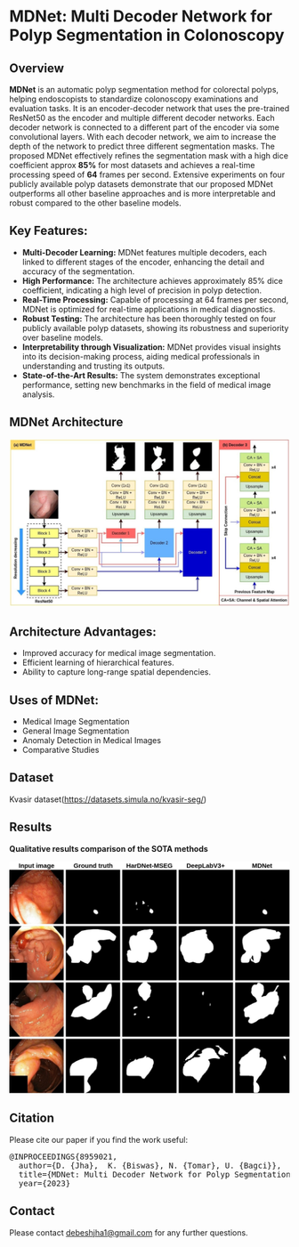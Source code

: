 # MDNet: Multi Decoder Network for Polyp Segmentation in Colonoscopy

## Overview
**MDNet** is an automatic polyp segmentation method for colorectal polyps, helping endoscopists to standardize colonoscopy examinations and evaluation tasks. It is an encoder-decoder network that uses the pre-trained ResNet50 as the encoder and multiple different decoder networks. Each decoder network is connected to a different part of the encoder via some convolutional layers. With each decoder network, we aim to increase the depth of the network to predict three different segmentation masks. The proposed MDNet effectively refines the segmentation mask with a high dice coefficient approx **85\%** for most datasets and achieves a real-time processing speed of $\textbf{64}$ frames per second. Extensive experiments on four publicly available polyp datasets demonstrate that our proposed MDNet outperforms all other baseline approaches and is more interpretable and robust compared to the other baseline models. 

## Key Features:

- **Multi-Decoder Learning:** MDNet features multiple decoders, each linked to different stages of the encoder, enhancing the detail and accuracy of the segmentation.
- **High Performance:** The architecture achieves approximately 85% dice coefficient, indicating a high level of precision in polyp detection.
- **Real-Time Processing:** Capable of processing at 64 frames per second, MDNet is optimized for real-time applications in medical diagnostics.
- **Robust Testing:** The architecture has been thoroughly tested on four publicly available polyp datasets, showing its robustness and superiority over baseline models.
- **Interpretability through Visualization:** MDNet provides visual insights into its decision-making process, aiding medical professionals in understanding and trusting its outputs.
- **State-of-the-Art Results:** The system demonstrates exceptional performance, setting new benchmarks in the field of medical image analysis.



## MDNet Architecture 
<p align="center">
<img src="Img/MDNet.jpg">
</p>


## Architecture Advantages:
- Improved accuracy for medical image segmentation.
- Efficient learning of hierarchical features.
- Ability to capture long-range spatial dependencies.

  
## Uses of MDNet:
- Medical Image Segmentation 
- General Image Segmentation
- Anomaly Detection in Medical Images 
- Comparative Studies

## Dataset 
Kvasir dataset(https://datasets.simula.no/kvasir-seg/)


## Results
 **Qualitative results comparison of the SOTA methods** <br/>
<p align="center">
<img src="Img/MDNet_Qualitative.jpg">
</p>

## Citation
Please cite our paper if you find the work useful: 
<pre>
@INPROCEEDINGS{8959021,
  author={D. {Jha},  K. {Biswas}, N. {Tomar}, U. {Bagci}},
  title={MDNet: Multi Decoder Network for Polyp Segmentation in Colonoscopy}, 
  year={2023}
</pre>

## Contact
Please contact debeshjha1@gmail.com for any further questions.
